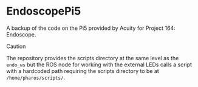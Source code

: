 # EndoscopePi5

A backup of the code on the Pi5 provided by Acuity for Project 164: Endoscope.

> [!CAUTION]
The repository provides the scripts directory at the same level as the `endo_ws` but the ROS node for working with the external LEDs calls a script with a hardcoded path requiring the scripts directory to be at `/home/pharos/scripts/`.
